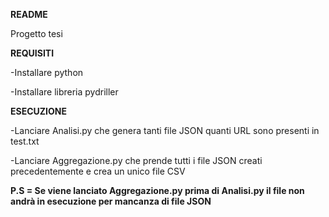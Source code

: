 **README**


Progetto tesi 


**REQUISITI**



-Installare python


-Installare libreria pydriller


**ESECUZIONE**



-Lanciare Analisi.py che genera tanti file JSON quanti URL sono presenti in test.txt



-Lanciare Aggregazione.py che prende tutti i file JSON creati precedentemente e crea un unico file CSV



**P.S = Se viene lanciato Aggregazione.py prima di Analisi.py il file non andrà in esecuzione per mancanza di file JSON**

